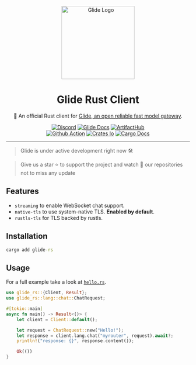 <div align="center">
    <img loading="lazy" src="https://github.com/EinStack/glide-python/blob/main/docs/glide_logo.png?raw=1" alt="Glide Logo" width="200px" height="200px" />
    <h1>Glide Rust Client</h1>
    <p>🦀 An official Rust client for <a href="https://github.com/EinStack/glide">Glide, an open reliable fast model gateway</a>.</p>
    <a href="https://discord.gg/pt53Ej7rrc"><img src="https://img.shields.io/discord/1181281407813828710" alt="Discord" /></a>
    <a href="https://glide.einstack.ai/"><img src="https://img.shields.io/badge/build-view-violet%20?style=flat&logo=books&label=docs&link=https%3A%2F%2Fglide.einstack.ai%2F" alt="Glide Docs" /></a>
    <a href="https://artifacthub.io/packages/helm/einstack/glide"><img src="https://img.shields.io/endpoint?url=https://artifacthub.io/badge/repository/einstack" alt="ArtifactHub" /></a>
	<br/>
	<a href="https://github.com/einstack/glide-rs/actions/workflows/build.yaml"><img src="https://img.shields.io/github/actions/workflow/status/einstack/glide-rs/build.yaml?branch=main&label=build&logo=github&style=flat-square" alt="Github Action" /></a>
	<a href="https://crates.io/crates/glide-rs"><img src="https://img.shields.io/crates/v/glide-rs.svg?logo=rust&style=flat-square" alt="Crates Io" /></a>
	<a href="https://docs.rs/glide-rs"><img src="https://img.shields.io/docsrs/glide-rs?logo=Docs.rs&style=flat-square" alt="Cargo Docs" /></a>
</div>

---

> Glide is under active development right now 🛠️

> Give us a star ⭐ to support the project and watch 👀 our repositories not to
> miss any update

## Features

- `streaming` to enable WebSocket chat support.
- `native-tls` to use system-native TLS. **Enabled by default**.
- `rustls-tls` for TLS backed by rustls.

## Installation

```cmd
cargo add glide-rs
```

## Usage

For a full example take a look at [`hello.rs`](examples/hello.rs).

```rust
use glide_rs::{Client, Result};
use glide_rs::lang::chat::ChatRequest;

#[tokio::main]
async fn main() -> Result<()> {
    let client = Client::default();

    let request = ChatRequest::new("Hello!");
    let response = client.lang.chat("myrouter", request).await?;
    println!("response: {}", response.content());

    Ok(())
}
```
